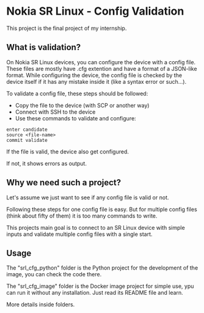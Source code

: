 # Nokia SR Linux - Config Validation

This project is the final project of my internship.

## What is validation?

On Nokia SR Linux devices, you can configure the device with a config file. These files are mostly have .cfg extention and have a format of a JSON-like format. While configuring the device, the config file is checked by the device itself if it has any mistake inside it (like a syntax error or such...).

To validate a config file, these steps should be followed:
- Copy the file to the device (with SCP or another way)
- Connect with SSH to the device
- Use these commands to validate and configure:
```
enter candidate
source <file-name>
commit validate
```

If the file is valid, the device also get configured.

If not, it shows errors as output.

## Why we need such a project?

Let's assume we just want to see if any config file is valid or not.

Following these steps for one config file is easy. But for multiple config files (think about fifty of them) it is too many commands to write.

This projects main goal is to connect to an SR Linux device with simple inputs and validate multiple config files with a single start.

## Usage

The "srl_cfg_python" folder is the Python project for the development of the image, you can check the code there.

The "srl_cfg_image" folder is the Docker image project for simple use, ypu can run it without any installation. Just read its README file and learn.

More details inside folders.